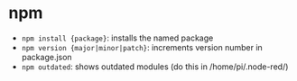 # npm
* `npm install {package}`: installs the named package
* `npm version {major|minor|patch}`: increments version number in package.json
* `npm outdated`: shows outdated modules (do this in /home/pi/.node-red/) 